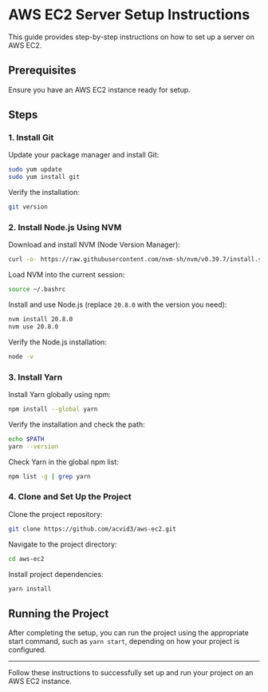 # AWS EC2 Server Setup Instructions

This guide provides step-by-step instructions on how to set up a server on AWS EC2.

## Prerequisites

Ensure you have an AWS EC2 instance ready for setup.

## Steps

### 1. Install Git

Update your package manager and install Git:

```bash
sudo yum update
sudo yum install git
```

Verify the installation:

```bash
git version
```

### 2. Install Node.js Using NVM

Download and install NVM (Node Version Manager):

```bash
curl -o- https://raw.githubusercontent.com/nvm-sh/nvm/v0.39.7/install.sh | bash
```

Load NVM into the current session:

```bash
source ~/.bashrc
```

Install and use Node.js (replace `20.8.0` with the version you need):

```bash
nvm install 20.8.0
nvm use 20.8.0
```

Verify the Node.js installation:

```bash
node -v
```

### 3. Install Yarn

Install Yarn globally using npm:

```bash
npm install --global yarn
```

Verify the installation and check the path:

```bash
echo $PATH
yarn --version
```

Check Yarn in the global npm list:

```bash
npm list -g | grep yarn
```

### 4. Clone and Set Up the Project

Clone the project repository:

```bash
git clone https://github.com/acvid3/aws-ec2.git
```

Navigate to the project directory:

```bash
cd aws-ec2
```

Install project dependencies:

```bash
yarn install
```

## Running the Project

After completing the setup, you can run the project using the appropriate start command, such as `yarn start`, depending on how your project is configured.

---

Follow these instructions to successfully set up and run your project on an AWS EC2 instance.
